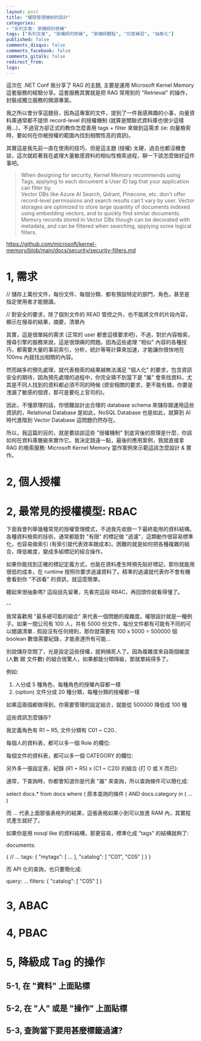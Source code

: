 ```yaml
---
layout: post
title: "權限管理機制的設計"
categories:
- "系列文章: 架構師的修練"
tags: ["系列文章", "架構師的修練", "架構師觀點", "刻意練習", "抽象化"]
published: false
comments_disqus: false
comments_facebook: false
comments_gitalk: false
redirect_from:
logo: 
---
```


這次在 .NET Conf 我分享了 RAG 的主題, 主要是運用 Microsoft Kernel Memory 這套服務的經驗分享。這套服務其實就是把 RAG 常用到的 "Retrieval" 的操作，封裝成獨立服務的開源專案。

我之所以會分享這題目，因為這專案的文件，提到了一件我感興趣的小事，向量資料庫通常都不提供 record-level 的授權機制 (就算是關聯式資料庫也很少這樣用...)，不過官方卻正式的教你怎麼善用 tags + filter 來做到這需求 (ie: 向量檢索時，要如何在你被授權的範圍內找到相關性高的資訊)。

其實這是我先前一直在使用的技巧，但是這主題 (授權) 太硬，過去也都沒機會談，這次就趁著我在處理大量敏感資料的相似性檢索過程，聊一下該怎麼做好這件事吧。

> When designing for security, Kernel Memory recommends using Tags, applying to each document a User ID tag that your application can filter by.  
> Vector DBs like Azure AI Search, Qdrant, Pinecone, etc. don't offer record-level permissions and search results can't vary by user. Vector storages are optimized to store large quantity of documents indexed using embedding vectors, and to quickly find similar documents. Memory records stored in Vector DBs though can be decorated with metadata, and can be filtered when searching, applying some logical filters.

https://github.com/microsoft/kernel-memory/blob/main/docs/security/security-filters.md


# 1, 需求

// 儲存上萬份文件，每份文件、每個分類、都有預設特定的部門，角色，甚至是指定使用者才能閱讀。

// 對安全的要求，除了個別文件的 READ 管控之外，也不能將文件的片段內容，顯示在搜尋的結果，摘要，清單內

其實，這是很單純的需求 (正常的 user 都會這樣要求吧)，不過，對於內容檢索，搜尋引擎的服務來說，這是很頭痛的問題。因為這些處理 "相似" 內容的各種技巧，都需要大量的事前索引，分析，統計等等計算來加速，才能讓你很快地在 100ms 內就找出相關的內容。

然而越多的預先處理，就代表檢索的結果越無法滿足 "個人化" 的要求，包含資訊安全的期待，因為預先處理的過程中，你完全猜不到當下是 "誰" 會來找資料，尤其是不同人找到的資料都必須不同的時候 (資安相關的要求，更不能有錯，你要是洩漏了敏感的個資，那可是要吃上官司的)。

因此，不懂原理的話，你很難設計出合理的 database schema 來儲存跟運用這些資訊的，Relational Database 是如此，NoSQL Database 也是如此，就算到 AI 時代進階到 Vector Database 這問題仍然存在。

所以，我這篇的目的，就是要談談這些 "授權機制" 到底背後的原理是什麼，你該如何在資料庫層級來實作它。我決定跳遠一點，最後的應用案例，我就直接拿 RAG 的檢索服務: Microsoft Kernel Memory 當作案例來示範這該怎麼設計 & 實作。






# 2, 個人授權




# 2, 最常見的授權模型: RBAC

下面我會列舉幾種常見的授權管理模式，不過我先收斂一下最終能用的資料結構。各種資料檢索的技術，通常都能對 "有限" 的標記做 "過濾"，這類動作很容易標準化，也容易做索引 (有索引就代表效率跟成本)。困難的就是如何把各種複雜的組合，降低維度，變成多組標記的組合操作。

如果你能找到正確的標記定義方式，也能在資料產生時預先貼好標記，那你就能用很低的成本，在 runtime 按照你要求過濾資料了。精準的過濾就代表你不會有機會看到你 "不該看" 的資訊，就這麼簡單。

聽起來很抽象嗎? 這段話先留著，先看完這段 RBAC，再回頭你就看得懂了。

--

我常喜歡用 "最多總可能的組合" 來代表一個問題的複雜度。權限設計就是一種例子。如果一間公司有 100 人，共有 5000 份文件，每份文件都有可能有不同的可以閱讀清單.. 假設沒有任何規則，那你就需要有 100 x 5000 = 500000 個 boolean 數值需要紀錄，才能表達所有可能...

別說儲存空間了，光是設定這些授權，就夠搞死人了。因為複雜度來自兩個維度 (人數 跟 文件數) 的組合很驚人，如果都能分類降級，那就單純得多了。

例如:
1. 人分成 5 種角色，每種角色的授權內容都一樣
1. (option) 文件分成 20 種分類，每種分類的授權都一樣

如果這兩個都做得到，你需要管理的設定組合，就能從 500000 降低成 100 種

這些資訊怎麼儲存?

我定義角色有 R1 ~ R5, 文件分類有 C01 ~ C20..

每個人的資料表，都可以多一個 Role 的欄位:


每個文件的資料表，都可以多一個 CATEGORY 的欄位:


另外多一張設定表，紀錄 (R1 ~ R5) x (C1 ~ C20) 的組合 (打 O 或 X 而已):


通常，下查詢時，你都會知道你是代表 "誰" 來查詢，所以查詢條件可以簡化成:

select docs.*
from docs
where ( 原本查詢的條件 ) AND
 docs.category in ( ... )

 而 ... 代表上面那張表格列的結果，這張表格如果小到可以放進 RAM 內，其實程式產生就好了。

 如果你是用 nosql like 的資料結構，那更容易，標準化成 "tags" 的結構就夠了:

 documents:

 {
    // ...
    tags: {
        "mytags": [ ... ],
        "catalog": [ "C01", "C05" ]
    }
 }

而 API 化的查詢，也只要簡化成:

query: ...
filters: { "catalog": [ "C05" ] }




# 3, ABAC




# 4, PBAC




# 5, 降級成 Tag 的操作

## 5-1, 在 "資料" 上面貼標

## 5-2, 在 "人" 或是 "操作" 上面貼標

## 5-3, 查詢當下要用甚麼標籤過濾?


